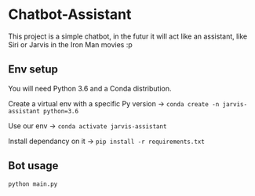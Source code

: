 # Chatbot-Assistant

This project is a simple chatbot, in the futur it will act like an assistant, like Siri or Jarvis in the Iron Man movies :p

## Env setup

You will need Python 3.6 and a Conda distribution.

Create a virtual env with a specific Py version -> `conda create -n jarvis-assistant python=3.6`

Use our env -> `conda activate jarvis-assistant`

Install dependancy on it -> `pip install -r requirements.txt`

## Bot usage

`python main.py`
